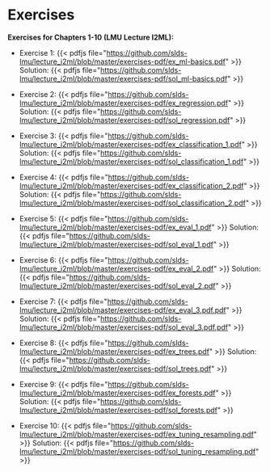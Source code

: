# Exercises

__Exercises for Chapters 1-10 (LMU Lecture I2ML):__

- Exercise 1: {{< pdfjs file="https://github.com/slds-lmu/lecture_i2ml/blob/master/exercises-pdf/ex_ml-basics.pdf" >}} Solution: {{< pdfjs file="https://github.com/slds-lmu/lecture_i2ml/blob/master/exercises-pdf/sol_ml-basics.pdf" >}}

- Exercise 2: {{< pdfjs file="https://github.com/slds-lmu/lecture_i2ml/blob/master/exercises-pdf/ex_regression.pdf" >}} Solution: {{< pdfjs file="https://github.com/slds-lmu/lecture_i2ml/blob/master/exercises-pdf/sol_regression.pdf" >}}

- Exercise 3: {{< pdfjs file="https://github.com/slds-lmu/lecture_i2ml/blob/master/exercises-pdf/ex_classification_1.pdf" >}} Solution: {{< pdfjs file="https://github.com/slds-lmu/lecture_i2ml/blob/master/exercises-pdf/sol_classification_1.pdf" >}}

- Exercise 4: {{< pdfjs file="https://github.com/slds-lmu/lecture_i2ml/blob/master/exercises-pdf/ex_classification_2.pdf" >}} Solution: {{< pdfjs file="https://github.com/slds-lmu/lecture_i2ml/blob/master/exercises-pdf/sol_classification_2.pdf" >}}

- Exercise 5: {{< pdfjs file="https://github.com/slds-lmu/lecture_i2ml/blob/master/exercises-pdf/ex_eval_1.pdf" >}} Solution: {{< pdfjs file="https://github.com/slds-lmu/lecture_i2ml/blob/master/exercises-pdf/sol_eval_1.pdf" >}}

- Exercise 6: {{< pdfjs file="https://github.com/slds-lmu/lecture_i2ml/blob/master/exercises-pdf/ex_eval_2.pdf" >}} Solution: {{< pdfjs file="https://github.com/slds-lmu/lecture_i2ml/blob/master/exercises-pdf/sol_eval_2.pdf" >}}

- Exercise 7: {{< pdfjs file="https://github.com/slds-lmu/lecture_i2ml/blob/master/exercises-pdf/ex_eval_3.pdf.pdf" >}} Solution: {{< pdfjs file="https://github.com/slds-lmu/lecture_i2ml/blob/master/exercises-pdf/sol_eval_3.pdf.pdf" >}}

- Exercise 8: {{< pdfjs file="https://github.com/slds-lmu/lecture_i2ml/blob/master/exercises-pdf/ex_trees.pdf" >}} Solution: {{< pdfjs file="https://github.com/slds-lmu/lecture_i2ml/blob/master/exercises-pdf/sol_trees.pdf" >}}

- Exercise 9: {{< pdfjs file="https://github.com/slds-lmu/lecture_i2ml/blob/master/exercises-pdf/ex_forests.pdf" >}} Solution: {{< pdfjs file="https://github.com/slds-lmu/lecture_i2ml/blob/master/exercises-pdf/sol_forests.pdf" >}}

- Exercise 10: {{< pdfjs file="https://github.com/slds-lmu/lecture_i2ml/blob/master/exercises-pdf/ex_tuning_resampling.pdf" >}} Solution: {{< pdfjs file="https://github.com/slds-lmu/lecture_i2ml/blob/master/exercises-pdf/sol_tuning_resampling.pdf" >}}
